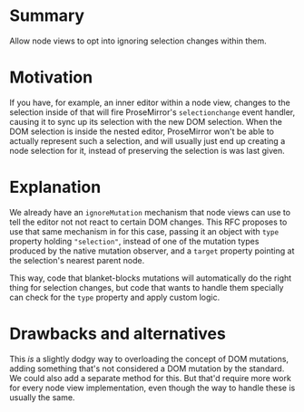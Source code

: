 # Summary

Allow node views to opt into ignoring selection changes within them.

# Motivation

If you have, for example, an inner editor within a node view, changes to the selection inside of that will fire ProseMirror's `selectionchange` event handler, causing it to sync up its selection with the new DOM selection. When the DOM selection is inside the nested editor, ProseMirror won't be able to actually represent such a selection, and will usually just end up creating a node selection for it, instead of preserving the selection is was last given.

# Explanation

We already have an `ignoreMutation` mechanism that node views can use to tell the editor not not react to certain DOM changes. This RFC proposes to use that same mechanism in for this case, passing it an object with `type` property holding `"selection"`, instead of one of the mutation types produced by the native mutation observer, and a `target` property pointing at the selection's nearest parent node.

This way, code that blanket-blocks mutations will automatically do the right thing for selection changes, but code that wants to handle them specially can check for the `type` property and apply custom logic.

# Drawbacks and alternatives

This _is_ a slightly dodgy way to overloading the concept of DOM mutations, adding something that's not considered a DOM mutation by the standard. We could also add a separate method for this. But that'd require more work for every node view implementation, even though the way to handle these is usually the same.
